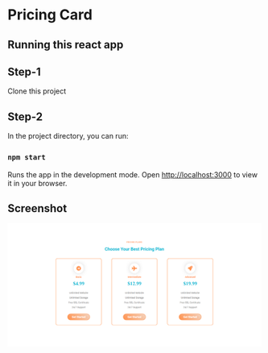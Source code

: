 # Pricing Card

## Running this react app

## Step-1

Clone this project

## Step-2

In the project directory, you can run:

### `npm start`

Runs the app in the development mode.
Open [http://localhost:3000](http://localhost:3000) to view it in your browser.

## Screenshot
![Screenshot](Capture.PNG)
